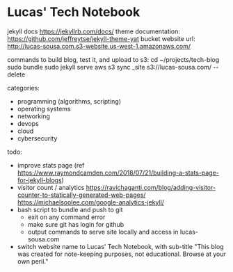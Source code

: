 # Lucas' Tech Notebook

jekyll docs <https://jekyllrb.com/docs/>
theme documentation: <https://github.com/jeffreytse/jekyll-theme-yat>
bucket website url: <http://lucas-sousa.com.s3-website.us-west-1.amazonaws.com/>

commands to build blog, test it, and upload to s3:
cd ~/projects/tech-blog
sudo bundle
sudo jekyll serve
aws s3 sync _site s3://lucas-sousa.com/ --delete

categories:

- programming (algorithms, scripting)
- operating systems
- networking
- devops
- cloud
- cybersecurity

todo:

- improve stats page (ref <https://www.raymondcamden.com/2018/07/21/building-a-stats-page-for-jekyll-blogs>)
- visitor count / analytics <https://ravichaganti.com/blog/adding-visitor-counter-to-statically-generated-web-pages/> <https://michaelsoolee.com/google-analytics-jekyll/>
- bash script to bundle and push to git
  - exit on any command error
  - make sure git has login for github
  - output commands to serve site locally and access in lucas-sousa.com
- switch website name to Lucas' Tech Notebook, with sub-title "This blog was created for note-keeping purposes, not educational. Browse at your own peril."
